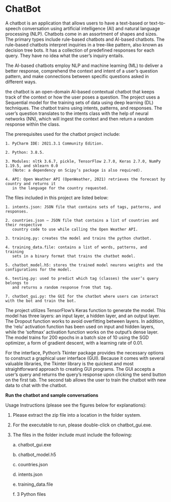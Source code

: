 # ChatBot

A chatbot is an application that allows users to have a text-based or text-to-speech conversation using artificial intelligence (AI) and natural language processing (NLP). Chatbots come in an assortment of shapes and sizes. The primary types include rule-based chatbots and AI-based chatbots. 
The rule-based chatbots interpret inquiries in a tree-like pattern, also known as decision tree bots. It has a collection of predefined responses for each query. They have no idea what the user’s inquiry entails.

The AI-based chatbots employ NLP and machine learning (ML) to deliver a better response, comprehend the context and intent of a user’s question pattern, and make connections between specific questions asked in different ways.

the chatbot is an open-domain AI-based contextual chatbot that keeps track of the context or how the user poses a question. The project uses a Sequential model for the training sets of data using deep learning (DL) techniques. 
The chatbot trains using intents, patterns, and responses. The user’s question translates to the intents class with the help of neural networks (NN), which will ingest the context and then return a random response within the class.

The prerequisites used for the chatbot project include:

    1. PyCharm IDE: 2021.3.1 Community Edition.
    
    2. Python: 3.8.5.
    
    3. Modules: nltk 3.6.7, pickle, TensorFlow 2.7.0, Keras 2.7.0, NumPy 1.19.5, and sklearn 0.0 
       (Note: a dependency on Scipy’s package is also required).
    
    4. API: Open Weather API (OpenWeather, 2021) retrieves the forecast by country and returns it 
       in the language for the country requested.
    
The files included in this project are listed below:

    1. intents.json: JSON file that contains sets of tags, patterns, and responses. 
    
    2. countries.json – JSON file that contains a list of countries and their respective 
       country code to use while calling the Open Weather API.
    
    3. training.py: creates the model and trains the python chatbot.
    
    4. training_data.file: contains a list of words, patterns, and training 
       sets in a binary format that trains the chatbot model.
    
    5. chatbot_model.h5: stores the trained model neurons weights and the configurations for the model.
    
    6. testing.py: used to predict which tag (classes) the user’s query belongs to 
       and returns a random response from that tag.
    
    7. chatbot_gui.py: the GUI for the chatbot where users can interact with the bot and train the bot.
    
The project utilizes TensorFlow’s Keras function to generate the model. This model has three layers: an input layer, a hidden layer, and an output layer. The Dropout function works to avoid overfitting between layers. In addition, the ‘relu’ activation function has been used on input and hidden layers, while the ‘softmax’ activation function works on the output’s dense layer. The model trains for 200 epochs in a batch size of 10 using the SGD optimizer, a form of gradient descent, with a learning rate of 0.01.

For the interface, Python’s Tkinter package provides the necessary options to construct a graphical user interface (GUI). Because it comes with several valuable libraries, the Tkinter library is the quickest and most straightforward approach to creating GUI programs. The GUI accepts a user’s query and returns the query’s response upon clicking the send button on the first tab. The second tab allows the user to train the chatbot with new data to chat with the chatbot.

**Run the chatbot and sample conversations**

Usage Instructions (please see the figures below for explanations):

1. Please extract the zip file into a location in the folder system.
2. For the executable to run, please double-click on chatbot_gui.exe.
3. The files in the folder include must include the following:

   a. chatbot_gui.exe
   
   b. chatbot_model.h5
   
   c. countries.json
   
   d. intents.json
   
   e. training_data.file
   
   f. 3 Python files
   


